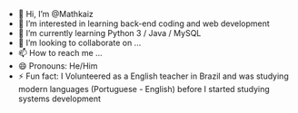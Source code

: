 - 👋 Hi, I’m @Mathkaiz
- 👀 I’m interested in learning back-end coding and web development
- 🌱 I’m currently learning Python 3 / Java / MySQL
- 💞️ I’m looking to collaborate on ...
- 📫 How to reach me ...
- 😄 Pronouns: He/Him
- ⚡ Fun fact: I Volunteered as a English teacher in Brazil and was studying modern languages (Portuguese - English) before I started studying systems development

<!---
Mathkaiz/Mathkaiz is a ✨ special ✨ repository because its `README.md` (this file) appears on your GitHub profile.
You can click the Preview link to take a look at your changes.
--->
